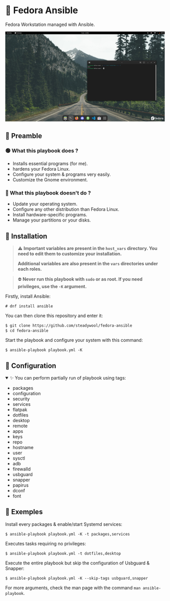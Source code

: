 # 🌸 Fedora Ansible

Fedora Workstation managed with Ansible.

![](src/screenshot.png)

## 📜 Preamble

### 🟢 What this playbook does ?

- Installs essential programs (for me).
- hardens your Fedora Linux.
- Configure your system & programs very easily.
- Customize the Gnome environment.

### 🔴 What this playbook doesn't do ?

- Update your operating system.
- Configure any other distribution than Fedora Linux.
- Install hardware-specific programs.
- Manage your partitions or your disks.

## 🚀 Installation

> ⚠️ **Important variables are present in the `host_vars` directory. You need to edit them to customize your installation.**
>
> **Additional variables are also present in the `vars` directories under each roles.**

> ⛔ **Never run this playbook with `sudo` or as root. If you need privileges, use the `-K` argument.**

Firstly, install Ansible:
```
# dnf install ansible
```

You can then clone this repository and enter it:
```
$ git clone https://github.com/steadywool/fedora-ansible
$ cd fedora-ansible
```

Start the playbook and configure your system with this command:
```
$ ansible-playbook playbook.yml -K
```

## 🔧 Configuration

<details open>
    <summary>✨ You can perform partially run of playbook using tags:</summary>
    <ul>
        <li>packages</li>
        <li>configuration</li>
        <li>security</li>
        <li>services</li>
        <li>flatpak</li>
        <li>dotfiles</li>
        <li>desktop</li>
        <li>remote</li>
        <li>apps</li>
        <li>keys</li>
        <li>repo</li>
        <li>hostname</li>
        <li>user</li>
        <li>sysctl</li>
        <li>adb</li>
        <li>firewalld</li>
        <li>usbguard</li>
        <li>snapper</li>
        <li>papirus</li>
        <li>dconf</li>
        <li>font</li>
    </ul>
</details>

## 📕 Exemples

Install every packages & enable/start Systemd services:
```
$ ansible-playbook playbook.yml -K -t packages,services
```

Executes tasks requiring no privileges:
```
$ ansible-playbook playbook.yml -t dotfiles,desktop
```

Execute the entire playbook but skip the configuration of Usbguard & Snapper:
```
$ ansible-playbook playbook.yml -K --skip-tags usbguard,snapper
```

For more arguments, check the man page with the command `man ansible-playbook`.